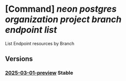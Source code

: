 # [Command] _neon postgres organization project branch endpoint list_

List Endpoint resources by Branch

## Versions

### [2025-03-01-preview](/Resources/mgmt-plane/L3N1YnNjcmlwdGlvbnMve30vcmVzb3VyY2Vncm91cHMve30vcHJvdmlkZXJzL25lb24ucG9zdGdyZXMvb3JnYW5pemF0aW9ucy97fS9wcm9qZWN0cy97fS9icmFuY2hlcy97fS9lbmRwb2ludHM=/2025-03-01-preview.xml) **Stable**

<!-- mgmt-plane /subscriptions/{}/resourcegroups/{}/providers/neon.postgres/organizations/{}/projects/{}/branches/{}/endpoints 2025-03-01-preview -->
